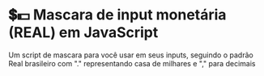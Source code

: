 # 💲💵 Mascara de input monetária (REAL) em JavaScript

Um script de mascara para você usar em seus inputs, seguindo o padrão Real brasileiro com "." representando casa de milhares e "," para decimais
